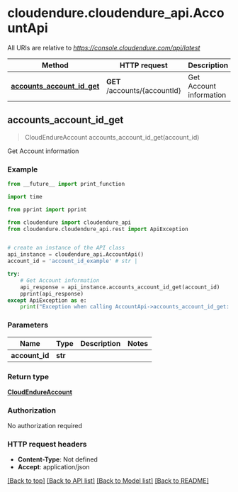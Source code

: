 # cloudendure.cloudendure_api.AccountApi

All URIs are relative to *https://console.cloudendure.com/api/latest*

Method | HTTP request | Description
------------- | ------------- | -------------
[**accounts_account_id_get**](AccountApi.md#accounts_account_id_get) | **GET** /accounts/{accountId} | Get Account information

## **accounts_account_id_get**

> CloudEndureAccount accounts_account_id_get(account_id)

Get Account information

### Example

```python
from __future__ import print_function

import time

from pprint import pprint

from cloudendure import cloudendure_api
from cloudendure.cloudendure_api.rest import ApiException


# create an instance of the API class
api_instance = cloudendure_api.AccountApi()
account_id = 'account_id_example' # str |

try:
    # Get Account information
    api_response = api_instance.accounts_account_id_get(account_id)
    pprint(api_response)
except ApiException as e:
    print("Exception when calling AccountApi->accounts_account_id_get: %s\n" % e)
```

### Parameters

Name | Type | Description  | Notes
------------- | ------------- | ------------- | -------------
 **account_id** | **str**|  |

### Return type

[**CloudEndureAccount**](CloudEndureAccount.md)

### Authorization

No authorization required

### HTTP request headers

 - **Content-Type**: Not defined
 - **Accept**: application/json

[[Back to top]](#) [[Back to API list]](API_README.md#documentation-for-api-endpoints) [[Back to Model list]](API_README.md#documentation-for-models) [[Back to README]](API_README.md)

